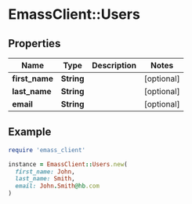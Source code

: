 # EmassClient::Users

## Properties

| Name | Type | Description | Notes |
| ---- | ---- | ----------- | ----- |
| **first_name** | **String** |  | [optional] |
| **last_name** | **String** |  | [optional] |
| **email** | **String** |  | [optional] |

## Example

```ruby
require 'emass_client'

instance = EmassClient::Users.new(
  first_name: John,
  last_name: Smith,
  email: John.Smith@hb.com
)
```

